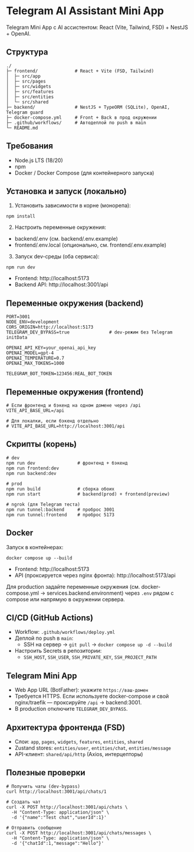# Telegram AI Assistant Mini App

Telegram Mini App с AI ассистентом: React (Vite, Tailwind, FSD) + NestJS + OpenAI.

## Структура
```
./
├─ frontend/              # React + Vite (FSD, Tailwind)
│  ├─ src/app
│  ├─ src/pages
│  ├─ src/widgets
│  ├─ src/features
│  ├─ src/entities
│  └─ src/shared
├─ backend/               # NestJS + TypeORM (SQLite), OpenAI, Telegram guard
├─ docker-compose.yml     # Front + Back в прод окружении
├─ .github/workflows/     # Автодеплой по push в main
└─ README.md
```

## Требования
- Node.js LTS (18/20)
- npm
- Docker / Docker Compose (для контейнерного запуска)

## Установка и запуск (локально)
1) Установить зависимости в корне (монорепа):
```
npm install
```
2) Настроить переменные окружения:
- backend/.env (см. backend/.env.example)
- frontend/.env.local (опционально, см. frontend/.env.example)
3) Запуск dev-среды (оба сервиса):
```
npm run dev
```
- Frontend: http://localhost:5173
- Backend API: http://localhost:3001/api

## Переменные окружения (backend)
```
PORT=3001
NODE_ENV=development
CORS_ORIGIN=http://localhost:5173
TELEGRAM_DEV_BYPASS=true               # dev-режим без Telegram initData

OPENAI_API_KEY=your_openai_api_key
OPENAI_MODEL=gpt-4
OPENAI_TEMPERATURE=0.7
OPENAI_MAX_TOKENS=1000

TELEGRAM_BOT_TOKEN=123456:REAL_BOT_TOKEN
```

## Переменные окружения (frontend)
```
# Если фронтенд и бэкенд на одном домене через /api
VITE_API_BASE_URL=/api

# Для локалки, если бэкенд отдельно
# VITE_API_BASE_URL=http://localhost:3001/api
```

## Скрипты (корень)
```
# dev
npm run dev                # фронтенд + бэкенд
npm run frontend:dev
npm run backend:dev

# prod
npm run build              # сборка обоих
npm run start              # backend(prod) + frontend(preview)

# ngrok (для Telegram теста)
npm run tunnel:backend     # проброс 3001
npm run tunnel:frontend    # проброс 5173
```

## Docker
Запуск в контейнерах:
```
docker compose up --build
```
- Frontend: http://localhost:5173
- API (проксируется через nginx фронта): http://localhost:5173/api

Для production задайте переменные окружения (см. docker-compose.yml → services.backend.environment) через `.env` рядом с compose или напрямую в окружении сервера.

## CI/CD (GitHub Actions)
- Workflow: `.github/workflows/deploy.yml`
- Деплой по push в `main`:
  - SSH на сервер → `git pull` → `docker compose up -d --build`
- Настроить Secrets в репозитории:
  - `SSH_HOST`, `SSH_USER`, `SSH_PRIVATE_KEY`, `SSH_PROJECT_PATH`

## Telegram Mini App
- Web App URL (BotFather): укажите `https://ваш-домен`
- Требуется HTTPS. Если используете docker-compose и свой nginx/traefik — проксируйте `/api` → backend:3001.
- В production отключите `TELEGRAM_DEV_BYPASS`.

## Архитектура фронтенда (FSD)
- Слои: `app`, `pages`, `widgets`, `features`, `entities`, `shared`
- Zustand stores: `entities/user`, `entities/chat`, `entities/message`
- API-клиент: `shared/api/http` (Axios, интерцепторы)

## Полезные проверки
```
# Получить чаты (dev-bypass)
curl http://localhost:3001/api/chats/1

# Создать чат
curl -X POST http://localhost:3001/api/chats \
  -H "Content-Type: application/json" \
  -d '{"name":"Test chat","userId":1}'

# Отправить сообщение
curl -X POST http://localhost:3001/api/chats/messages \
  -H "Content-Type: application/json" \
  -d '{"chatId":1,"message":"Hello"}'
```

